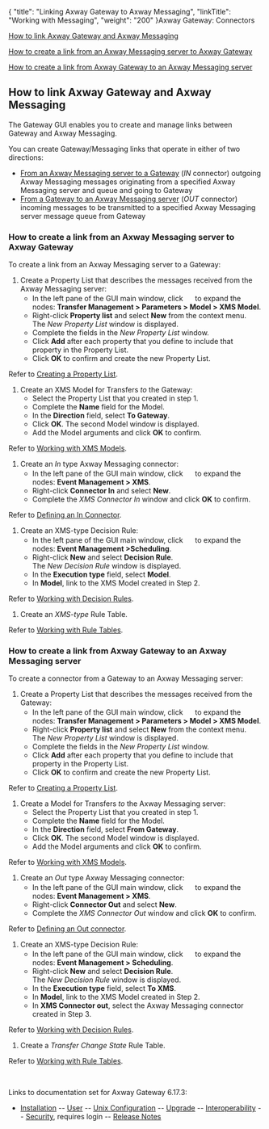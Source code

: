 {
    "title": "Linking Axway Gateway to Axway Messaging",
    "linkTitle": "Working with Messaging",
    "weight": "200"
}<span class="mc-variable axway_variables.Component_Long_Name variable">Axway Gateway</span>: Connectors

[How to link <span class="mc-variable axway_variables.Component_Long_Name variable">Axway Gateway</span> and Axway Messaging](#How_to_link_Gateway_and_Messaging)

[How to create a link from an Axway Messaging server to <span class="mc-variable axway_variables.Component_Long_Name variable">Axway Gateway</span>](#Linking_Messaging_server_to_Gateway)

[How to create a link from <span class="mc-variable axway_variables.Component_Long_Name variable">Axway Gateway</span> to an Axway Messaging server](#Linking_Gateway_to_Messaging_server)

<span id="How_to_link_Gateway_and_Messaging"></span>

## How to link <span class="mc-variable axway_variables.Component_Long_Name variable">Axway Gateway</span> and Axway Messaging

The Gateway GUI enables you to create and manage links between Gateway and Axway Messaging.

You can create Gateway/Messaging links that operate in either of two directions:

-   [From an Axway Messaging server to a Gateway](#Linking_Messaging_server_to_Gateway) (<span style="font-style: italic;">IN</span> connector) outgoing Axway Messaging messages originating from a specified Axway Messaging server and queue and going to Gateway
-   [From a Gateway to an Axway Messaging server](#Linking_Gateway_to_Messaging_server) (<span style="font-style: italic;">OUT</span> connector) incoming messages to be transmitted to a specified Axway Messaging server message queue from Gateway

<span id="Linking_Messaging_server_to_Gateway"></span>

### How to create a link from an Axway Messaging server to <span class="mc-variable axway_variables.Component_Long_Name variable">Axway Gateway</span>

To create a link from an Axway Messaging server to a Gateway:

1.  Create a Property List that describes the messages received from the Axway Messaging server:
    -   In the left pane of the GUI main window, click <img src="/Images/Gateway/expand_marker.gif" width="16" height="16" /> to expand the nodes: <span style="font-weight: bold;">Transfer Management > Parameters > Model > XMS Model</span>.
    -   Right-click <span style="font-weight: bold;">Property list</span> and select <span style="font-weight: bold;">New</span> from the context menu.  
        The <span style="font-style: italic;">New Property List</span> window is displayed.
    -   Complete the fields in the <span style="font-style: italic;">New Property List</span> window.
    -   Click <span style="font-weight: bold;">Add</span> after each property that you define to include that property in the Property List.
    -   Click <span style="font-weight: bold;">OK</span> to confirm and create the new Property List.

Refer to [Creating a Property List](../../../transfers_start_here/parameters_start_here/models_start_here/managing_property_lists#Creating_a_Property_List).

1.  Create an XMS Model for Transfers <span style="font-style: italic;">to</span> the Gateway:
    -   Select the Property List that you created in step 1.
    -   Complete the <span style="font-weight: bold;">Name</span> field for the Model.
    -   In the <span style="font-weight: bold;">Direction</span> field, select <span style="font-weight: bold;">To Gateway</span>.
    -   Click <span style="font-weight: bold;">OK</span>. The second Model window is displayed.
    -   Add the Model arguments and click <span style="font-weight: bold;">OK</span> to confirm.

Refer to [Working with XMS Models](../../../transfers_start_here/parameters_start_here/models_start_here/managing_xms_models).

1.  Create an <span style="font-style: italic;">In</span> type Axway Messaging connector:
    -   In the left pane of the GUI main window, click <img src="/Images/Gateway/expand_marker.gif" width="16" height="16" /> to expand the nodes: <span style="font-weight: bold;">Event Management > XMS</span>.
    -   Right-click <span style="font-weight: bold;">Connector In</span> and select <span style="font-weight: bold;">New</span>.
    -   Complete the <span style="font-style: italic;">XMS Connector In</span> window and click <span style="font-weight: bold;">OK</span> to confirm.

Refer to [Defining an In Connector](../../../managing_events_start_here/creating_an_xms_connector#Defining_IN_connector).

1.  Create an XMS-type Decision Rule:
    -   In the left pane of the GUI main window, click <img src="/Images/Gateway/expand_marker.gif" width="16" height="16" /> to expand the nodes: <span style="font-weight: bold;">Event Management ></span><span style="font-weight: bold;">Scheduling</span>.
    -   Right-click <span style="font-weight: bold;">New</span> and select <span style="font-weight: bold;">Decision Rule</span>.  
        The <span style="font-style: italic;">New Decision Rule</span> window is displayed.
    -   In the <span style="font-weight: bold;">Execution type</span> field, select <span style="font-weight: bold;">Model</span>.
    -   In <span style="font-weight: bold;">Model</span>, link to the XMS Model created in Step 2.

Refer to [Working with Decision Rules](../../../managing_events_start_here/working_with_rule_tables_and_decision_rules(gui)).

1.  Create an <span style="font-style: italic;">XMS-type</span> Rule Table.

Refer to [Working with Rule Tables](../../../managing_events_start_here/working_with_rule_tables_and_decision_rules(gui)).

<span id="Linking_Gateway_to_Messaging_server"></span>

### How to create a link from <span class="mc-variable axway_variables.Component_Long_Name variable">Axway Gateway</span> to an Axway Messaging server

To create a connector from a Gateway to an Axway Messaging server:

1.  Create a Property List that describes the messages received from the Gateway:
    -   In the left pane of the GUI main window, click <img src="/Images/Gateway/expand_marker.gif" width="16" height="16" /> to expand the nodes: <span style="font-weight: bold;">Transfer Management > Parameters > Model > XMS Model</span>.
    -   Right-click <span style="font-weight: bold;">Property list</span> and select <span style="font-weight: bold;">New</span> from the context menu.  
        The <span style="font-style: italic;">New Property List</span> window is displayed.
    -   Complete the fields in the <span style="font-style: italic;">New Property List</span> window.
    -   Click <span style="font-weight: bold;">Add</span> after each property that you define to include that property in the Property List.
    -   Click <span style="font-weight: bold;">OK</span> to confirm and create the new Property List.

Refer to [Creating a Property List](../../../transfers_start_here/parameters_start_here/models_start_here/managing_property_lists#Creating_a_Property_List).

1.  Create a Model for Transfers <span style="font-style: italic;">to</span> the Axway Messaging server:
    -   Select the Property List that you created in step 1.
    -   Complete the <span style="font-weight: bold;">Name</span> field for the Model.
    -   In the <span style="font-weight: bold;">Direction</span> field, select <span style="font-weight: bold;">From Gateway</span>.
    -   Click <span style="font-weight: bold;">OK</span>. The second Model window is displayed.
    -   Add the Model arguments and click <span style="font-weight: bold;">OK</span> to confirm.

Refer to [Working with XMS Models](../../../transfers_start_here/parameters_start_here/models_start_here/managing_xms_models).

1.  Create an <span style="font-style: italic;">Out</span> type Axway Messaging connector:
    -   In the left pane of the GUI main window, click <img src="/Images/Gateway/expand_marker.gif" width="16" height="16" /> to expand the nodes: <span style="font-weight: bold;">Event Management > XMS</span>.
    -   Right-click <span style="font-weight: bold;">Connector Out</span> and select <span style="font-weight: bold;">New</span>.
    -   Complete the <span style="font-style: italic;">XMS Connector Out</span> window and click <span style="font-weight: bold;">OK</span> to confirm.

Refer to [Defining an Out connector](../../../managing_events_start_here/creating_an_xms_connector#Defining_OUT_connector).

1.  Create an XMS-type Decision Rule:
    -   In the left pane of the GUI main window, click <img src="/Images/Gateway/expand_marker.gif" width="16" height="16" /> to expand the nodes: <span style="font-weight: bold;">Event Management > Scheduling</span>.
    -   Right-click <span style="font-weight: bold;">New</span> and select <span style="font-weight: bold;">Decision Rule</span>.  
        The <span style="font-style: italic;">New Decision Rule</span> window is displayed.
    -   In the <span style="font-weight: bold;">Execution type</span> field, select <span style="font-weight: bold;">To XMS</span>.
    -   In <span style="font-weight: bold;">Model</span>, link to the XMS Model created in Step 2.
    -   In <span style="font-weight: bold;">XMS Connector out</span>, select the Axway Messaging connector created in Step 3.

Refer to [Working with Decision Rules](../../../managing_events_start_here/working_with_rule_tables_and_decision_rules(gui)).

1.  Create a <span style="font-style: italic;">Transfer Change State</span> Rule Table.

Refer to [Working with Rule Tables](../../../managing_events_start_here/working_with_rule_tables_and_decision_rules(gui)).

 

Links to documentation set for Axway Gateway <span class="mc-variable axway_variables.Release_Number variable">6.17.3</span>:

-   [Installation](#) -- [User](#) -- [Unix Configuration](#) -- [Upgrade](#) -- [Interoperability](#) -- [Security](#), requires login -- [Release Notes](#)
